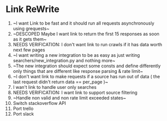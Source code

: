 # Link ReWrite

1. ~I want Link to be fast and it should run all requests asynchronously using grequests~
2. ~DESCOPED Maybe I want link to return the first 15 responses as soon as it gets them~
3. NEEDS VERIFICATION: I don't want link to run crawls if it has data worth next few pages
4. ~I want writing a new integration to be as easy as just writing searchers/new_integration.py and nothing more~
5. ~The new integration should expect some consts and define differently only things that are different like response parsing & rate limit~
6. ~I don't want link to make requests if a source has run out of data ( the last request didn't return data == per_page )~
7. I wan't link to handle user only searches
8. NEEDS VERIFICATION: I want link to support source filtering
9. ~Handle non valid and non rate limit exceeded states~
10. Switch stackoverflow API
11. Port trello
12. Port slack
